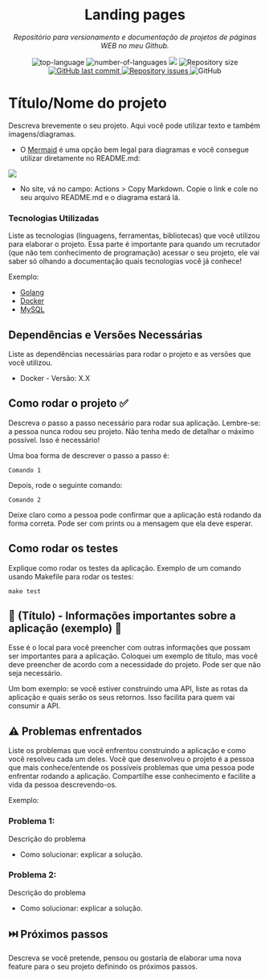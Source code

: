 <h1 align="center">Landing pages</h1>
<p align="center"><i>Repositório para versionamento e documentação de projetos de páginas WEB no meu Github.</i></p>

<p align="center" display="inline-block">
  <img src="https://img.shields.io/github/languages/top/Editora-Artigos/article-model" alt="top-language"/>
  <img src="https://img.shields.io/github/languages/count/Editora-Artigos/article-model.svg" alt="number-of-languages"/>
  <a href="https://www.codacy.com/gh/Editora-Artigos/article-model/dashboard?utm_source=github.com&amp;utm_medium=referral&amp;utm_content=Editora-Artigos/article-model&amp;utm_campaign=Badge_Grade"><img src="https://app.codacy.com/project/badge/Grade/a148a172d5b6471098a0f0166b08e542"/></a>
  <img alt="Repository size" src="https://img.shields.io/github/repo-size/Editora-Artigos/article-model.svg">
  <a href="https://github.com/Editora-Artigos/article-model/commits/master">
    <img alt="GitHub last commit" src="https://img.shields.io/github/last-commit/Editora-Artigos/article-model.svg">
  </a>

  <a href="https://github.com/Editora-Artigos/article-model">
    <img alt="Repository issues" src="https://img.shields.io/github/issues/Editora-Artigos/article-model.svg">
  </a>

  <img alt="GitHub" src="https://img.shields.io/github/license/Editora-Artigos/article-model.svg">
  </p>
</p>

# Título/Nome do projeto

Descreva brevemente o seu projeto. Aqui você pode utilizar texto e também imagens/diagramas.

* O [Mermaid](https://mermaid.live/edit#pako:eNpVkE1uwjAQha9izapIZFGWWVSCBFZUVCq7mMXInjSW_Fdji6Ikp2HRg3CxmmRDZzV633uj0etBOElQQqvdRXQYIjvW3LI862bttRJ4_73fHHs9saJ4GwJ9JzrHgW1enulqMWc2DxOr-u0PGa_dOKvVFD1YGljd7NFH50_P5HhxA9s26qNzlv6TLlBO7ZoWyxYLgYFVGCYLLMFQMKhk_r5_KBxiR4Y4lHmV1GLSkQO3Y7Ziiu7zagWUMSRaQvISI9UKvwIayLf1OaskVXThfW5kKmb8AyAeX3o) é uma opção bem legal para diagramas e você consegue utilizar diretamente no README.md:

[![](https://mermaid.ink/img/pako:eNpVkE1uwjAQha9izapIZFGWWVSCBFZUVCq7mMXInjSW_Fdji6Ikp2HRg3CxmmRDZzV633uj0etBOElQQqvdRXQYIjvW3LI862bttRJ4_73fHHs9saJ4GwJ9JzrHgW1enulqMWc2DxOr-u0PGa_dOKvVFD1YGljd7NFH50_P5HhxA9s26qNzlv6TLlBO7ZoWyxYLgYFVGCYLLMFQMKhk_r5_KBxiR4Y4lHmV1GLSkQO3Y7Ziiu7zagWUMSRaQvISI9UKvwIayLf1OaskVXThfW5kKmb8AyAeX3o?type=png)](https://mermaid.live/edit#pako:eNpVkE1uwjAQha9izapIZFGWWVSCBFZUVCq7mMXInjSW_Fdji6Ikp2HRg3CxmmRDZzV633uj0etBOElQQqvdRXQYIjvW3LI862bttRJ4_73fHHs9saJ4GwJ9JzrHgW1enulqMWc2DxOr-u0PGa_dOKvVFD1YGljd7NFH50_P5HhxA9s26qNzlv6TLlBO7ZoWyxYLgYFVGCYLLMFQMKhk_r5_KBxiR4Y4lHmV1GLSkQO3Y7Ziiu7zagWUMSRaQvISI9UKvwIayLf1OaskVXThfW5kKmb8AyAeX3o)

- No site, vá no campo: Actions > Copy Markdown. Copie o link e cole no seu arquivo README.md e o diagrama estará lá.


### Tecnologias Utilizadas

Liste as tecnologias (linguagens, ferramentas, bibliotecas) que você utilizou para elaborar o projeto. Essa parte é importante para quando um recrutador (que não tem conhecimento de programação) acessar o seu projeto, ele vai saber só olhando a documentação quais tecnologias você já conhece!

Exemplo:
* [Golang](https://github.com/golang/go)
* [Docker](https://www.docker.com/)
* [MySQL](https://www.mysql.com/)

## Dependências e Versões Necessárias

Liste as dependências necessárias para rodar o projeto e as versões que você utilizou.

* Docker - Versão: X.X

## Como rodar o projeto ✅

Descreva o passo a passo necessário para rodar sua aplicação. Lembre-se: a pessoa nunca rodou seu projeto. Não tenha medo de detalhar o máximo possível. Isso é necessário!

Uma boa forma de descrever o passo a passo é:

```
Comando 1
```

Depois, rode o seguinte comando:

```
Comando 2
```

Deixe claro como a pessoa pode confirmar que a aplicação está rodando da forma correta. Pode ser com prints ou a mensagem que ela deve esperar.

## Como rodar os testes

Explique como rodar os testes da aplicação. Exemplo de um comando usando Makefile para rodar os testes:

```
make test
```

## 📌 (Título) - Informações importantes sobre a aplicação (exemplo) 📌

Esse é o local para você preencher com outras informações que possam ser importantes para a aplicação. Coloquei um exemplo de título, mas você deve preencher de acordo com a necessidade do projeto. Pode ser que não seja necessário.

Um bom exemplo: se você estiver construindo uma API, liste as rotas da aplicação e quais serão os seus retornos. Isso facilita para quem vai consumir a API.


## ⚠️ Problemas enfrentados

Liste os problemas que você enfrentou construindo a aplicação e como você resolveu cada um deles. Você que desenvolveu o projeto é a pessoa que mais conhece/entende os possíveis problemas que uma pessoa pode enfrentar rodando a aplicação. Compartilhe esse conhecimento e facilite a vida da pessoa descrevendo-os.

Exemplo:

### Problema 1:
Descrição do problema
* Como solucionar: explicar a solução.

### Problema 2:
Descrição do problema
* Como solucionar: explicar a solução.

## ⏭️ Próximos passos

Descreva se você pretende, pensou ou gostaria de elaborar uma nova feature para o seu projeto definindo os próximos passos.





